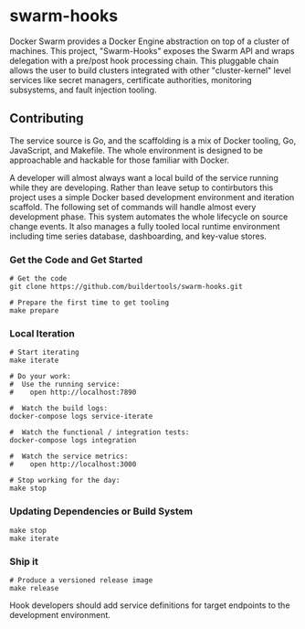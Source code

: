 # swarm-hooks

Docker Swarm provides a Docker Engine abstraction on top of a cluster of machines. This project, "Swarm-Hooks" exposes the Swarm API and wraps delegation with a pre/post hook processing chain. This pluggable chain allows the user to build clusters integrated with other "cluster-kernel" level services like secret managers, certificate authorities, monitoring subsystems, and fault injection tooling.

## Contributing

The service source is Go, and the scaffolding is a mix of Docker tooling, Go, JavaScript, and Makefile. The whole environment is designed to be approachable and hackable for those familiar with Docker.

A developer will almost always want a local build of the service running while they are developing. Rather than leave setup to contirbutors this project uses a simple Docker based development environment and iteration scaffold. The following set of commands will handle almost every development phase. This system automates the whole lifecycle on source change events. It also manages a fully tooled local runtime environment including time series database, dashboarding, and key-value stores.

### Get the Code and Get Started

    # Get the code
    git clone https://github.com/buildertools/swarm-hooks.git
    
    # Prepare the first time to get tooling
    make prepare

### Local Iteration

    # Start iterating
    make iterate
    
    # Do your work:
    #  Use the running service:
    #    open http://localhost:7890
    
    #  Watch the build logs:
    docker-compose logs service-iterate
    
    #  Watch the functional / integration tests:
    docker-compose logs integration
    
    #  Watch the service metrics:
    #    open http://localhost:3000
    
    # Stop working for the day:
    make stop

### Updating Dependencies or Build System

    make stop
    make iterate

### Ship it

    # Produce a versioned release image
    make release

Hook developers should add service definitions for target endpoints to the development environment.
